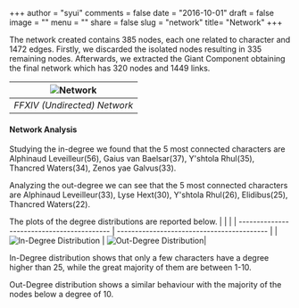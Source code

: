 +++
author = "syui"
comments = false
date = "2016-10-01"
draft = false
image = ""
menu = ""
share = false
slug = "network"
title= "Network"
+++

The network created contains 385 nodes, each one related to character and 1472 edges. Firstly, we discarded the isolated nodes resulting in 335 remaining nodes. Afterwards, we extracted the Giant Component obtaining the final network which has 320 nodes and 1449 links.

| ![Network](/images/network.png) |
| :-----------------------------: |
|  _FFXIV (Undirected) Network_   |

#### Network Analysis

Studying the in-degree we found that the 5 most connected characters are Alphinaud Leveilleur(56), Gaius van Baelsar(37), Y'shtola Rhul(35), Thancred Waters(34), Zenos yae Galvus(33).

Analyzing the out-degree we can see that the 5 most connected characters are Alphinaud Leveilleur(33), Lyse Hext(30), Y'shtola Rhul(26), Elidibus(25), Thancred Waters(22).

The plots of the degree distributions are reported below.
| | |
| ------------------------------------------ | ------------------------------------------ |
| ![In-Degree Distribution](/images/in-degree.jpeg) | ![Out-Degree Distribution](/images/out-degree.jpeg)|

In-Degree distribution shows that only a few characters have a degree higher than 25, while the great majority of them are between 1-10.

Out-Degree distribution shows a similar behaviour with the majority of the nodes below a degree of 10.

<!--
Powerlaw, random network should be added
-->
